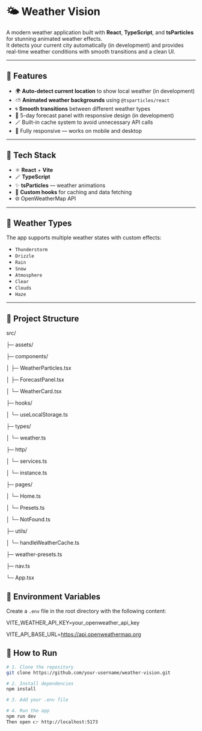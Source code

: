 # 🌤️ Weather Vision

A modern weather application built with **React**, **TypeScript**, and **tsParticles** for stunning animated weather effects.  
It detects your current city automatically (in development) and provides real-time weather conditions with smooth transitions and a clean UI.

---

## 🚀 Features

- 🌍 **Auto-detect current location** to show local weather (in development)
- ⛅ **Animated weather backgrounds** using `@tsparticles/react`  
- 🌀 **Smooth transitions** between different weather types  
- 🧭 5-day forecast panel with responsive design (in development)
- 🪄 Built-in cache system to avoid unnecessary API calls  
- 📱 Fully responsive — works on mobile and desktop

---

## 🧰 Tech Stack

- ⚛️ **React** + **Vite**
- 🪄 **TypeScript**
- ✨ **tsParticles** — weather animations
- 💾 **Custom hooks** for caching and data fetching
- 🌐 OpenWeatherMap API

---

## 🧭 Weather Types

The app supports multiple weather states with custom effects:

- `Thunderstorm`
- `Drizzle`
- `Rain`
- `Snow`
- `Atmosphere`
- `Clear`
- `Clouds`
- `Haze`

---

## 📁 Project Structure
src/

├─ assets/

├─ components/

│ ├─ WeatherParticles.tsx

│ ├─ ForecastPanel.tsx

│ └─ WeatherCard.tsx

├─ hooks/

│ └─ useLocalStorage.ts

├─ types/

│ └─ weather.ts

├─ http/

│ └─ services.ts

│ └─ instance.ts

├─ pages/

│ └─ Home.ts

│ └─ Presets.ts

│ └─ NotFound.ts

├─ utils/

│ └─ handleWeatherCache.ts

├─ weather-presets.ts

├─ nav.ts

└─ App.tsx

## 🧪 Environment Variables

Create a `.env` file in the root directory with the following content:

VITE_WEATHER_API_KEY=your_openweather_api_key

VITE_API_BASE_URL=https://api.openweathermap.org


## 🧭 How to Run

```bash
# 1. Clone the repository
git clone https://github.com/your-username/weather-vision.git

# 2. Install dependencies
npm install

# 3. Add your .env file

# 4. Run the app
npm run dev
Then open 👉 http://localhost:5173



